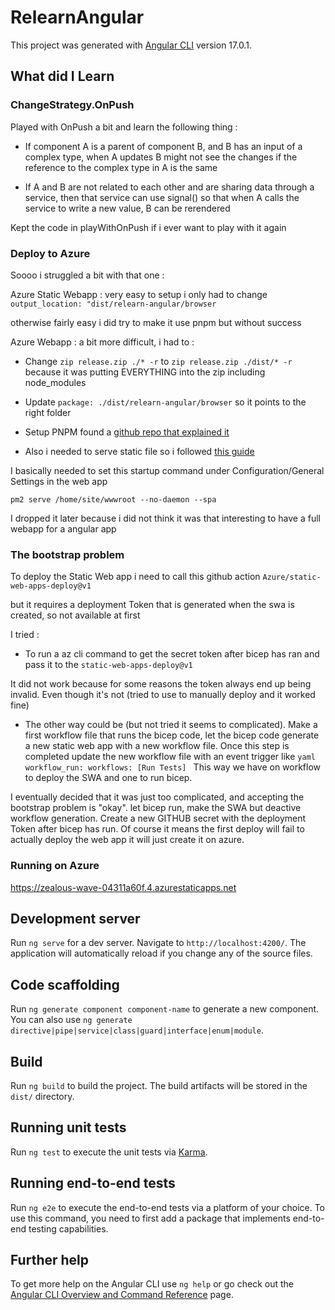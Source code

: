 
# RelearnAngular

  

This project was generated with [Angular CLI](https://github.com/angular/angular-cli) version 17.0.1.

  

## What did I Learn

### ChangeStrategy.OnPush

Played with OnPush a bit and learn the following thing :

- If component A is a parent of component B, and B has an input of a complex type, when A updates B might not see the changes if the reference to the complex type in A is the same

- If A and B are not related to each other and are sharing data through a service, then that service can use signal() so that when A calls the service to write a new value, B can be rerendered

Kept the code in playWithOnPush if i ever want to play with it again

  

### Deploy to Azure

Soooo i struggled a bit with that one :

Azure Static Webapp : very easy to setup i only had to change `output_location: "dist/relearn-angular/browser`

otherwise fairly easy i did try to make it use pnpm but without success

Azure Webapp : a bit more difficult, i had to :

- Change `zip release.zip ./* -r` to `zip release.zip ./dist/* -r` because it was putting EVERYTHING into the zip including node_modules

- Update `package: ./dist/relearn-angular/browser` so it points to the right folder

- Setup PNPM found a [github repo that explained it](https://github.com/pnpm/action-setup)

- Also i needed to serve static file so i followed [this guide](https://nicolgit.github.io/how-deploy-angular-app-to-azure-appservice-running-linux-from-github/)

I basically needed to set this startup command under Configuration/General Settings in the web app

`pm2 serve /home/site/wwwroot --no-daemon --spa`


I dropped it later because i did not think it was that interesting to have a full webapp for a angular app


### The bootstrap problem

To deploy the Static Web app i need to call this github action `Azure/static-web-apps-deploy@v1`

but it requires a deployment Token that is generated when the swa is created, so not available at first

I tried :

- To run a az cli command to get the secret token after bicep has ran and pass it to the `static-web-apps-deploy@v1`

It did not work because for some reasons the token always end up being invalid. Even though it's not (tried to use to manually deploy and it worked fine)

  

- The other way could be (but not tried it seems to complicated). Make a first workflow file that runs the bicep code, let the bicep code generate a new static web app with a new workflow file. Once this step is completed update the new workflow file with an event trigger like 
``yaml
  workflow_run:
    workflows: [Run Tests]
``
This way we have on workflow to deploy the SWA and one to run bicep.

I eventually decided that it was just too complicated, and accepting the bootstrap problem is "okay". let bicep run, make the SWA but deactive workflow generation. Create a new GITHUB secret with the deployment Token after bicep has run. Of course it means the first deploy will fail to actually deploy the web app it will just create it on azure.

  

### Running on Azure

https://zealous-wave-04311a60f.4.azurestaticapps.net

  
  

## Development server

  

Run `ng serve` for a dev server. Navigate to `http://localhost:4200/`. The application will automatically reload if you change any of the source files.

  

## Code scaffolding

  

Run `ng generate component component-name` to generate a new component. You can also use `ng generate directive|pipe|service|class|guard|interface|enum|module`.

  

## Build

  

Run `ng build` to build the project. The build artifacts will be stored in the `dist/` directory.

  

## Running unit tests

  

Run `ng test` to execute the unit tests via [Karma](https://karma-runner.github.io).

  

## Running end-to-end tests

  

Run `ng e2e` to execute the end-to-end tests via a platform of your choice. To use this command, you need to first add a package that implements end-to-end testing capabilities.

  

## Further help

  

To get more help on the Angular CLI use `ng help` or go check out the [Angular CLI Overview and Command Reference](https://angular.io/cli) page.